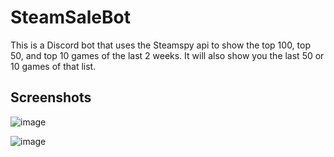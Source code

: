 # SteamSaleBot

This is a Discord bot that uses the Steamspy api to show the top 100, top 50, and top 10 games of the last 2 weeks. It will also show you the last 50 or 10 games of that list.

## Screenshots

![image](https://user-images.githubusercontent.com/94879223/203452344-890a79f7-3cfe-4f53-82f0-1e79171acbd7.png)

![image](https://user-images.githubusercontent.com/94879223/203452298-fbe2bc49-f6d0-4a13-ab3f-a52cf01423c9.png)
